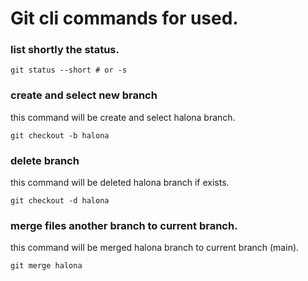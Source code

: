 # Git cli commands for used.



### list shortly the status.
```shell
git status --short # or -s
```

### create and select new branch
this command will be create and select halona branch.
```shell
git checkout -b halona
```

### delete branch
this command will be deleted halona branch if exists.
```shell
git checkout -d halona
```

### merge files another branch to current branch.
this command will be merged halona branch to current branch (main).
```shell
git merge halona
```